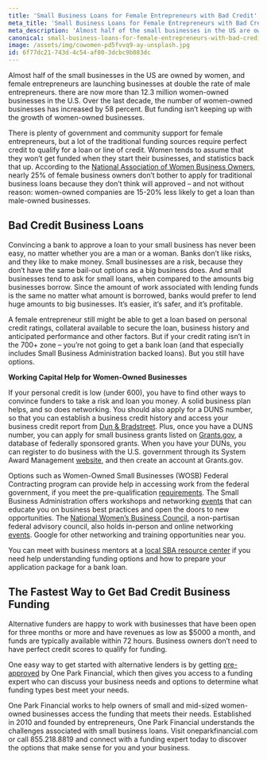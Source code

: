 ```yaml
---
title: 'Small Business Loans for Female Entrepreneurs with Bad Credit'
meta_title: 'Small Business Loans for Female Entrepreneurs with Bad Credit'
meta_description: 'Almost half of the small businesses in the US are owned by women, but 25% of female entrepreneurs don''t apply for loans. Why? Because they assume they will be turned down. If you''re an entrepreneur looking for funding for your small, woman-owned business , these tips will help you get the working capital and loans you need to take your business to the next level.'
canonical: small-business-loans-for-female-entrepreneurs-with-bad-credit
image: /assets/img/cowomen-pd5fvvq9-ay-unsplash.jpg
id: 6f77dc21-743d-4c54-af80-3dcbc9b083dc
---
```

<p>Almost half of the small businesses in the US are owned by women, and female entrepreneurs are launching businesses at double the rate of male entrepreneurs. there are now more than 12.3 million women-owned businesses in the U.S. Over the last decade, the number of women-owned businesses has increased by 58 percent. But funding isn&rsquo;t keeping up with the growth of women-owned businesses.</p>
<p>There is plenty of government and community support for female entrepreneurs, but a lot of the traditional funding sources require perfect credit to qualify for a loan or line of credit. Women tends to assume that they won&rsquo;t get funded when they start their businesses, and statistics back that up. According to the <a href="https://www.nawbo.org/about">National Association of Women Business Owners</a>, nearly 25% of female business owners don&rsquo;t bother to apply for traditional business loans because they don&rsquo;t think will approved &ndash; and not without reason: women-owned companies are 15-20% less likely to get a loan than male-owned businesses.</p>
<h2>Bad Credit Business Loans </h2>
<p>Convincing a bank to approve a loan to your small business has never been easy, no matter whether you are a man or a woman. Banks don&rsquo;t like risks, and they like to make money. Small businesses are a risk, because they don&rsquo;t have the same bail-out options as a big business does. And small businesses tend to ask for small loans, when compared to the amounts big businesses borrow. Since the amount of work associated with lending funds is the same no matter what amount is borrowed, banks would prefer to lend huge amounts to big businesses. It&rsquo;s easier, it&rsquo;s safer, and it&rsquo;s profitable.</p>
<p>A female entrepreneur still might be able to get a loan based on personal credit ratings, collateral available to secure the loan, business history and anticipated performance and other factors. But if your credit rating isn&rsquo;t in the 700+ zone &ndash; you&rsquo;re not going to get a bank loan (and that especially includes Small Business Administration backed loans). But you still have options.</p>
<p><strong>Working Capital Help for Women-Owned Businesses</strong></p>
<p>If your personal credit is low (under 600), you have to find other ways to convince funders to take a risk and loan you money. A solid business plan helps, and so does networking. You should also apply for a DUNS number, so that you can establish a business credit history and access your business credit report from&nbsp;<a href="https://iupdate.dnb.com/iUpdate/viewiUpdateHome.htm;jsessionid=A9C87768E3F759B25ADE4330A2D1BE0F.app2">Dun &amp; Bradstreet</a>. Plus, once you have a DUNS number, you can apply for small business grants listed on <a href="http://www.grants.gov/web/grants/search-grants.html">Grants.gov</a>, a database of federally sponsored grants. When you have your DUNs, you can register to do business with the U.S. government through its System Award Management&nbsp;<a href="https://www.sam.gov/portal/SAM/?portal:componentId=9615a076-c195-44d7-9bf4-ff1d3d101e6c&amp;interactionstate=JBPNS_rO0ABXc0ABBfanNmQnJpZGdlVmlld0lkAAAAAQATL2pzZi9uYXZpZ2F0aW9uLmpzcAAHX19FT0ZfXw**&amp;portal:type=action##11">website</a>, and then create an account at Grants.gov.</p>
<p>Options such as Women-Owned Small Businesses (WOSB) Federal Contracting program can provide help in accessing work from the federal government, if you meet the pre-qualification <a href="https://www.sba.gov/federal-contracting/contracting-assistance-programs/women-owned-small-business-federal-contracting-program">requirements</a>. The Small Business Administration offers workshops and networking <a href="https://www.sba.gov/tools/events">events</a> that can educate you on business best practices and open the doors to new opportunities. The&nbsp;<a href="https://www.nwbc.gov/">National Women&rsquo;s Business Council</a>, a non-partisan federal advisory council, also holds in-person and online networking<a href="https://www.nwbc.gov/category/events/"> events</a>. Google for other networking and training opportunities near you.</p>
<p>You can meet with business mentors at a&nbsp;<a href="https://www.sba.gov/tools/local-assistance/">local SBA resource center</a>&nbsp;if you need help understanding funding options and how to prepare your application package for a bank loan.</p>
<h2>The Fastest Way to Get Bad Credit Business Funding </h2>
<p>Alternative funders are happy to work with businesses that have been open for three months or more and have revenues as low as $5000 a month, and funds are typically available within 72 hours. Business owners don&rsquo;t need to have perfect credit scores to qualify for funding.</p>
<p>One easy way to get started with alternative lenders is by getting <a href="https://www.oneparkfinancial.com/pre-qualification">pre-approved</a> by One Park Financial, which then gives you access to a funding expert who can discuss your business needs and options to determine what funding types best meet your needs.</p>
<p>One Park Financial works to help owners of small and mid-sized women-owned businesses access the funding that meets their needs. Established in 2010 and founded by entrepreneurs, One Park Financial understands the challenges associated with small business loans. Visit oneparkfinancial.com or call 855.218.8819 and connect with a funding expert today to discover the options that make sense for you and your business.</p>